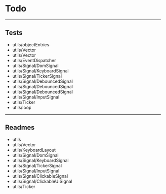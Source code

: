 # Todo

----

## Tests

 - utils/objectEntries
 - utils/Vector
 - utils/Vector
 - utils/EventDispatcher
 - utils/Signal/DomSignal
 - utils/Signal/KeyboardSignal
 - utils/Signal/TickerSignal
 - utils/Signal/DebouncedSignal
 - utils/Signal/DebouncedSignal
 - utils/Signal/DebouncedSignal
 - utils/Signal/InputSignal
 - utils/Ticker
 - utils/loop

----

## Readmes

 - utils
 - utils/Vector
 - utils/KeyboardLayout
 - utils/Signal/DomSignal
 - utils/Signal/KeyboardSignal
 - utils/Signal/TickerSignal
 - utils/Signal/InputSignal
 - utils/Signal/ClickableSignal
 - utils/Signal/ClickableUISignal
 - utils/Ticker
